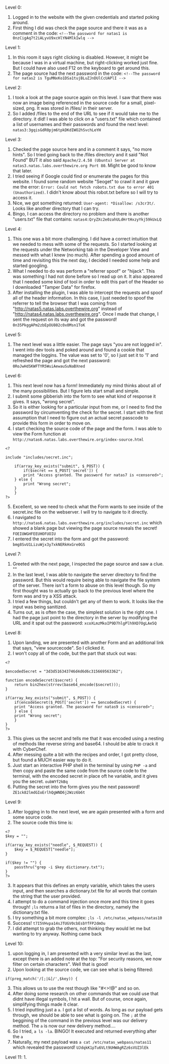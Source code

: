Level 0: 
1. Logged in to the website with the given credentials and started poking around.
2. First thing I did was check the page source and there it was as a comment in the code: `<!--The password for natas1 is 0nzCigAq7t2iALyvU9xcHlYN4MlkIwlq -->`

Level 1:
1. In this room it says right clicking is disabled. However, it might be because I was in a virtual machine, but right-clicking worked just fine. But I could have also used F12 on the keyboard to get around this. 
2. The page source had the next password in the code: `<!--The password for natas2 is TguMNxKo1DSa1tujBLuZJnDUlCcUAPlI -->`
   
Level 2:
1. I took a look at the page source again on this level. I saw that there was now an image being referenced in the source code for a small, pixel-sized, png. It was stored in /files/ in their server. 
2. So I added /files to the end of the URL to see if it would take me to the directory. it did! I was able to click on a "users.txt" file which contained a list of usernames and their passwords and found the next level: `natas3:3gqisGdR0pjm6tpkDKdIWO2hSvchLeYH`
   
Level 3:
1. Checked the page source here and in a comment it says, "no more hints". So I tried going back to the /files directory and it said "Not Found" BUT it also said `Apache/2.4.58 (Ubuntu) Server at natas3.natas.labs.overthewire.org Port 80`. Might be good to know that later. 
2. I tried seeing if Google could find or enumerate the pages for this website. I found some random website "Seoget" to crawl it and it gave me the error: `Error: Could not fetch robots.txt due to error 401 (Unauthorized)`. I didn't know about this robot.txt before so I will try to access it. 
3. Nice, we got something returned: `User-agent: *Disallow: /s3cr3t/`. Looks like another directory that I can try. 
4. Bingo, I can access the directory no problem and there is another "users.txt" file that contains: `natas4:QryZXc2e0zahULdHrtHxzyYkj59kUxLQ`

Level 4:
1. This one was a bit more challenging. I did have a correct intuition that we needed to mess with some of the requests. So I started looking at the requests under the Networking tab in the Developer View and messed with what I knew (no much). After spending a good amount of time and revisiting this the next day, I decided I needed some help and started googling.
2. What I needed to do was perform a "referrer spoof" or "hijack". This was something I had not done before so I read up on it. It also appeared that I needed some kind of tool in order to edit this part of the Header so I downloaded "Tamper Data" for firefox. 
3. After installing the plugin, I was able to intercept the requests and spoof all of the header information. In this case, I just needed to spoof the referrer to tell the browser that I was coming from "http://natas5.natas.labs.overthewire.org" instead of "http://natas4.natas.labs.overthewire.org". Once I made that change, I sent the request on its way and got the password! `0n35PkggAPm2zbEpOU802c0x0Msn1ToK`
   
Level 5:
1. The next level was a little easier. The page says "you are not logged in". I went into dev tools and poked around and found a cookie that managed the loggins. The value was set to '0', so I just set it to '1' and refreshed the page and got the next password: `0RoJwHdSKWFTYR5WuiAewauSuNaBXned`

Level 6:
1. This next level now has a form! Immediately my mind thinks about all of the many possibilities. But I figure lets start small and simple. 
2. I submit some gibberish into the form to see what kind of response it gives. It says, "wrong secret". 
3. So it is either looking for a particular input from me, or I need to find the password by circumventing the check for the secret. I start with the first assumption that I need to figure out an actual secret passcode to provide this form in order to move on. 
4. I start checking the source code of the page and the form. I was able to view the Form function at `http://natas6.natas.labs.overthewire.org/index-source.html`
   
```
<?

include "includes/secret.inc";

    if(array_key_exists("submit", $_POST)) {
        if($secret == $_POST['secret']) {
        print "Access granted. The password for natas7 is <censored>";
    } else {
        print "Wrong secret";
    }
    }
?>
```

5. Excellent, so we need to check what the Form wants to see inside of the secret.inc file on the webserver. I will try to navigate to it directly. 
6. I navigated to `http://natas6.natas.labs.overthewire.org/includes/secret.inc` which showed a blank page but viewing the page source reveals the secret! `FOEIUWGHFEEUHOFUOIU`
7. I entered the secret into the form and got the password: `bmg8SvU1LizuWjx3y7xkNERkHxGre0GS`

Level 7:
1. Greeted with the next page, I inspected the page source and saw a clue. "<!-- hint: password for webuser natas8 is in /etc/natas_webpass/natas8 -->"
2. In the last level, I was able to navigate the server directory to find the password. But this would require being able to navigate the file system of the server. There isn't a form to abuse on this level though. So my first thought was to actually go back to the previous level where the form was and try a XSS attack. 
3. I tried a few things, but couldn't get any of them to work. It looks like the input was being sanitized. 
4. Turns out, as is often the case, the simplest solution is the right one. I had the page just point to the directory in the server by modifying the URL and it spat out the password: `xcoXLmzMkoIP9D7hlgPlh9XD7OgLAe5Q`

Level 8:
1. Upon landing, we are presented with another Form and an additional link that says, "view sourcecode". So I clicked it. 
2. I won't copy all of the code, but the part that stuck out was:
```   
<?

$encodedSecret = "3d3d516343746d4d6d6c315669563362";

function encodeSecret($secret) {
    return bin2hex(strrev(base64_encode($secret)));
}

if(array_key_exists("submit", $_POST)) {
    if(encodeSecret($_POST['secret']) == $encodedSecret) {
    print "Access granted. The password for natas9 is <censored>";
    } else {
    print "Wrong secret";
    }
}
?>
```

3. This gives us the secret and tells me that it was encoded using a nesting of methods like reverse string and base64. I should be able to crack it with CyberChef.
4. After messing quite a bit with the recipes and order, I got pretty close, but found a MUCH easier way to do it. 
5. Just start an interactive PHP shell in the terminal by using `PHP -a` and then copy and paste the same code from the source code to the terminal, with the encoded secret in place oft he variable, and it gives you the secret. `oubWYf2kBq`
6. Putting the secret into the form gives you the next password! `ZE1ck82lmdGIoErlhQgWND6j2Wzz6b6t`

Level 9:
1. After logging in to the next level, we are again presented with a form and some source code. 
2. The source code this time is:
```
<?
$key = "";

if(array_key_exists("needle", $_REQUEST)) {
    $key = $_REQUEST["needle"];
}

if($key != "") {
    passthru("grep -i $key dictionary.txt");
}
?>
```

3. It appears that this defines an empty variable, which takes the users input, and then searches a dictionary.txt file for all words that contain the string that the user provided. 
4. I attempt to do a command injection once more and this time it goes through! `;ls` returns a list of files in the directory, namely the dictionary.txt file. 
5. I try something a bit more complex: `;ls -l /etc/natas_webpass/natas10`
6. Success! `t7I5VHvpa14sJTUGV0cbEsbYfFP2dmOu`
7. I did attempt to grab the others, not thinking they would let me but wanting to try anyway. Nothing came back

Level 10:
1. upon logging in, I am presented with a very similar level as the last, except there is an added note at the top: "For security reasons, we now filter on certain characters". Well that is good!
2. Upon looking at the source code, we can see what is being filtered:
``` 
if(preg_match('/[;|&]/',$key)) {
```

3. This allows us to use the rest though like "#<>!@" and so on. 
4. After doing some research on other commands that we could use that didnt have illegal symbols, I hit a wall. But of course, once again, simplifying things made it clear. 
5. I tried inputting just a `a`. I got a list of words. As long as our payload gets through, we should be able to see what is going on. The `;` at the beggining of the command in the previous level was our delivery method. The `a` is now our new delivery method....
6. So I tried, `a ls -la`. BINGO! It executed and returned everything after the `a`
7. Naturally, my next payload was `a cat /etc/natas_webpass/natas11` which revealed the password! `UJdqkK1pTu6VLt9UHWAgRZz6sVUZ3lEk`

Level 11:
1. 